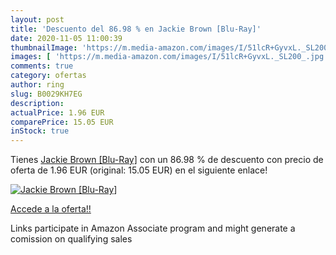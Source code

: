 ```yaml
---
layout: post
title: 'Descuento del 86.98 % en Jackie Brown [Blu-Ray]'
date: 2020-11-05 11:00:39
thumbnailImage: 'https://m.media-amazon.com/images/I/51lcR+GyvxL._SL200_.jpg'
images: [ 'https://m.media-amazon.com/images/I/51lcR+GyvxL._SL200_.jpg' ]
comments: true
category: ofertas
author: ring
slug: B0029KH7EG
description:
actualPrice: 1.96 EUR
comparePrice: 15.05 EUR
inStock: true
---
```


Tienes [Jackie Brown [Blu-Ray]](https://www.amazon.fr/dp/B0029KH7EG/?tag=tolees0d-21) con un 86.98 % de descuento con precio de oferta de 1.96 EUR (original: 15.05 EUR) en el siguiente enlace!

[![Jackie Brown [Blu-Ray]](https://m.media-amazon.com/images/I/51lcR+GyvxL._SL200_.jpg)](https://www.amazon.fr/dp/B0029KH7EG/?tag=tolees0d-21)

[Accede a la oferta!!](https://www.amazon.fr/dp/B0029KH7EG/?tag=tolees0d-21)

Links participate in Amazon Associate program and might generate a comission on qualifying sales


